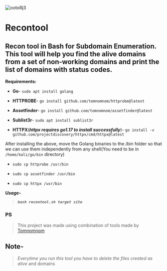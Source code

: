![ootoRj3](https://user-images.githubusercontent.com/75179984/165590832-f0057119-7261-44cd-95df-36c409ca5d1e.png)
# Recontool
## Recon tool in Bash for Subdomain Enumeration. This tool will help you find the alive domains from a set of non-working domains and print the list of domains with status codes.

**Requirements:**

- **Go**- ```sudo apt install golang```

- **HTTPROBE**- ```go install github.com/tomnomnom/httprobe@latest```

- **Assetfinder**- ```go install github.com/tomnomnom/assetfinder@latest```

- **Sublist3r**- ```sudo apt install sublist3r```

- **HTTPX**(***httpx requires go1.17 to install successfully***)- ```go install -v github.com/projectdiscovery/httpx/cmd/httpx@latest```

After installing the above, move the Golang binaries to the /bin folder so that we can use them independently from any shell(You need to be in ```/home/kali/go/bin``` directory)

- ```sudo cp httprobe /usr/bin```

- ```sudo cp assetfinder /usr/bin```

- ```sudo cp httpx /usr/bin```

***Usage-***
>***```bash recontool.sh target site```***

### PS
>This project was made using combination of tools made by [Tomnomnom](https://github.com/tomnomnom) 

## Note-
>*Everytime you run this tool you have to delete the files created as alive* and domains
